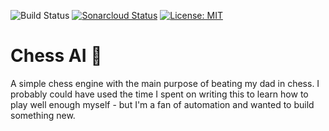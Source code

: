 ![Build Status](https://github.com/lz101010/ChessAI/actions/workflows/gradle.yml/badge.svg)
[![Sonarcloud Status](https://sonarcloud.io/api/project_badges/measure?project=lz101010_ChessAI&metric=coverage)](https://sonarcloud.io/dashboard?id=lz101010_ChessAI)
[![License: MIT](https://img.shields.io/badge/License-MIT-yellow.svg)](https://opensource.org/licenses/MIT)

# Chess AI :crown:

A simple chess engine with the main purpose of beating my dad in chess. I probably could have used the time I spent on writing this to learn how to play well enough myself - but I'm a fan of automation and wanted to build something new.
